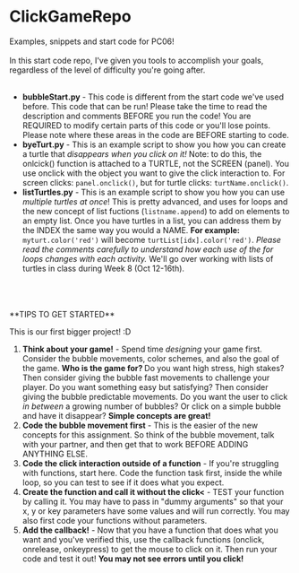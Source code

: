 # ClickGameRepo

Examples, snippets and start code for PC06!
<br>
<br>
In this start code repo, I've given you tools to accomplish your goals, regardless of the level of difficulty you're going after. <br>
<br>
* **bubbleStart.py** - This code is different from the start code we've used before. This code that can be run! Please take the time to read the description and comments BEFORE you run the code! You are REQUIRED to modify certain parts of this code or you'll lose points. Please note where these areas in the code are BEFORE starting to code.<br>
* **byeTurt.py** -  This is an example script to show you how you can create a turtle that _disappears when you click on it!_ 
Note: to do this, the onlcick() function is attached to  a TURTLE, not the SCREEN (panel). You use onclick with the object you want to give the click interaction to. For screen clicks: ```panel.onclick()```, but for turtle clicks: ```turtName.onclick()```.<br>
* **listTurtles.py** - This is an example script to show you how you can use <i> multiple turtles at once</i>! This is pretty advanced, and uses for loops and the new concept of list fuctions (```listname.append```) to add on elements to an empty list. Once you have turtles in a list, you can address them by the INDEX the same way you would a NAME. **For example:** ```myturt.color('red')``` will become ```turtList[idx].color('red')```. _Please read the comments carefully to understand how each use of the for loops changes with each activity._ We'll go over working with lists of turtles in class during Week 8 (Oct 12-16th).
<br>
<br>
<br>
**TIPS TO GET STARTED**

This is our first bigger project! :D
1. **Think about your game!** - Spend time _designing_ your game first. Consider the bubble movements, color schemes, and also the goal of the game. <b> Who is the game for? </b> Do you want high stress, high stakes? Then consider giving the bubble fast movements to challenge your player. Do you want something easy but satisfying? Then consider giving the bubble predictable movements. Do you want the user to click _in between_ a growing number of bubbles? Or click on a simple bubble and have it disappear? **Simple concepts are great!**
1. **Code the bubble movement first** - This is the easier of the new concepts for this assignment. So think of the bubble movement, talk with your partner, and then get that to work BEFORE ADDING ANYTHING ELSE.
1. **Code the click interaction outside of a function** - If you're struggling with functions, start here. Code the function task first, inside the while loop, so you can test to see if it does what you expect.
1. **Create the function and call it without the click<** - TEST your function by calling it. You may have to pass in "dummy arguments" so that your x, y or key parameters have some values and will run correctly. You may also first code your functions without parameters.
1. **Add the callback!** - Now that you have a function that does what you want and you've verified this, use the callback functions (onclick, onrelease, onkeypress) to get the mouse to click on it. Then run your code and test it out! <b>You may not see errors until you click!</b>
